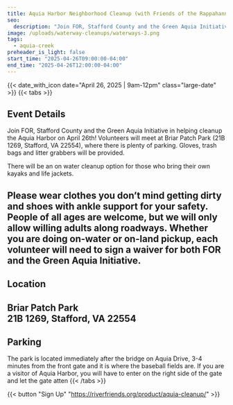 ```yaml
---
title: Aquia Harbor Neighborhood Cleanup (with Friends of the Rappahannock)
seo:
  description: "Join FOR, Stafford County and the Green Aquia Initiative in helping cleanup the Aquia Harbor on April 26th! "
image: /uploads/waterway-cleanups/waterways-3.png
tags:
  - aquia-creek
preheader_is_light: false
start_time: "2025-04-26T09:00:00-04:00"
end_time: "2025-04-26T12:00:00-04:00"
---
```


{{< date_with_icon date="April 26, 2025 | 9am-12pm" class="large-date" >}}
{{< tabs >}}
## Event Details

Join FOR, Stafford County and the Green Aquia Initiative in helping cleanup the Aquia Harbor on April 26th! Volunteers will meet at Briar Patch Park (21B 1269, Stafford, VA 22554), where there is plenty of parking. Gloves, trash bags and litter grabbers will be provided.

There will be an on water cleanup option for those who bring their own kayaks and life jackets.

Please wear clothes you don’t mind getting dirty and shoes with ankle support for your safety. People of all ages are welcome, but we will only allow willing adults along roadways. Whether you are doing on-water or on-land pickup, each volunteer will need to sign a waiver for both FOR and the Green Aquia Initiative.
---
## Location

Briar Patch Park<br />
21B 1269, Stafford, VA 22554
---
## Parking

The park is located immediately after the bridge on Aquia Drive, 3-4 minutes from the front gate and it is where the baseball fields are. If you are a visitor of Aquia Harbor, you will have to enter on the right side of the gate and let the gate atten
{{< /tabs >}}

{{< button "Sign Up" "https://riverfriends.org/product/aquia-cleanup/" >}}